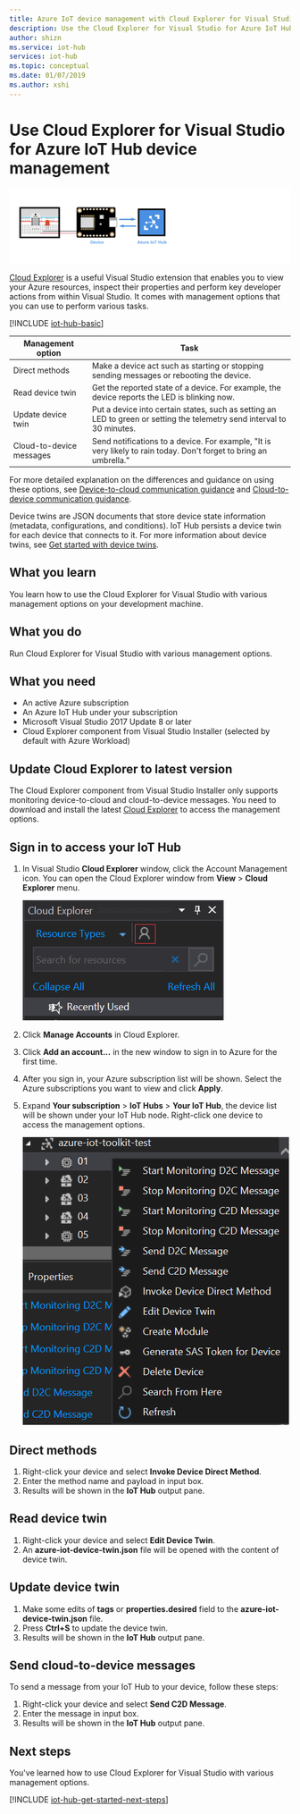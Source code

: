 ```yaml
---
title: Azure IoT device management with Cloud Explorer for Visual Studio | Microsoft Docs
description: Use the Cloud Explorer for Visual Studio for Azure IoT Hub device management, featuring the Direct methods and the Twin's desired properties management options.
author: shizn
ms.service: iot-hub
services: iot-hub
ms.topic: conceptual
ms.date: 01/07/2019
ms.author: xshi
---
```


# Use Cloud Explorer for Visual Studio for Azure IoT Hub device management

![End-to-end diagram](media/iot-hub-device-management-visual-studio/iot-e2e-simple.png)

[Cloud Explorer](https://marketplace.visualstudio.com/items?itemName=ms-azuretools.CloudExplorerForVS) is a useful Visual Studio extension that enables you to view your Azure resources, inspect their properties and perform key developer actions from within Visual Studio. It comes with management options that you can use to perform various tasks.

[!INCLUDE [iot-hub-basic](../../includes/iot-hub-basic-whole.md)]

| Management option          | Task                    |
|----------------------------|--------------------------------|
| Direct methods             | Make a device act such as starting or stopping sending messages or rebooting the device.                                        |
| Read device twin           | Get the reported state of a device. For example, the device reports the LED is blinking now.                                    |
| Update device twin         | Put a device into certain states, such as setting an LED to green or setting the telemetry send interval to 30 minutes.         |
| Cloud-to-device messages   | Send notifications to a device. For example, "It is very likely to rain today. Don't forget to bring an umbrella."              |

For more detailed explanation on the differences and guidance on using these options, see [Device-to-cloud communication guidance](iot-hub-devguide-d2c-guidance.md) and [Cloud-to-device communication guidance](iot-hub-devguide-c2d-guidance.md).

Device twins are JSON documents that store device state information (metadata, configurations, and conditions). IoT Hub persists a device twin for each device that connects to it. For more information about device twins, see [Get started with device twins](iot-hub-node-node-twin-getstarted.md).

## What you learn

You learn how to use the Cloud Explorer for Visual Studio with various management options on your development machine.

## What you do

Run Cloud Explorer for Visual Studio with various management options.

## What you need

- An active Azure subscription
- An Azure IoT Hub under your subscription
- Microsoft Visual Studio 2017 Update 8 or later
- Cloud Explorer component from Visual Studio Installer (selected by default with Azure Workload)

## Update Cloud Explorer to latest version

The Cloud Explorer component from Visual Studio Installer only supports monitoring device-to-cloud and cloud-to-device messages. You need to download and install the latest [Cloud Explorer](https://marketplace.visualstudio.com/items?itemName=ms-azuretools.CloudExplorerForVS) to access the management options.

## Sign in to access your IoT Hub

1. In Visual Studio **Cloud Explorer** window, click the Account Management icon. You can open the Cloud Explorer window from **View** > **Cloud Explorer** menu.

    ![Click Account Management](media/iot-hub-visual-studio-cloud-device-messaging/click-account-management.png)

1. Click **Manage Accounts** in Cloud Explorer.
1. Click **Add an account...** in the new window to sign in to Azure for the first time.
1. After you sign in, your Azure subscription list will be shown. Select the Azure subscriptions you want to view and click **Apply**.
1. Expand **Your subscription** > **IoT Hubs** > **Your IoT Hub**, the device list will be shown under your IoT Hub node. Right-click one device to access the management options.

    ![Management options](media/iot-hub-device-management-visual-studio/management-options.png)

## Direct methods

1. Right-click your device and select **Invoke Device Direct Method**.
1. Enter the method name and payload in input box.
1. Results will be shown in the **IoT Hub** output pane.

## Read device twin

1. Right-click your device and select **Edit Device Twin**.
1. An **azure-iot-device-twin.json** file will be opened with the content of device twin.

## Update device twin

1. Make some edits of **tags** or **properties.desired** field to the **azure-iot-device-twin.json** file.
1. Press **Ctrl+S** to update the device twin.
1. Results will be shown in the **IoT Hub** output pane.

## Send cloud-to-device messages

To send a message from your IoT Hub to your device, follow these steps:

1. Right-click your device and select **Send C2D Message**.
1. Enter the message in input box.
1. Results will be shown in the **IoT Hub** output pane.

## Next steps

You've learned how to use Cloud Explorer for Visual Studio with various management options.

[!INCLUDE [iot-hub-get-started-next-steps](../../includes/iot-hub-get-started-next-steps.md)]